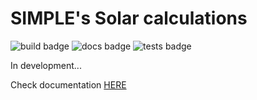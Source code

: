 # SIMPLE's Solar calculations

![build badge](https://github.com/SIMPLE-BuildingSimulation/solar_model/actions/workflows/build.yaml/badge.svg)
![docs badge](https://github.com/SIMPLE-BuildingSimulation/solar_model/actions/workflows/docs.yaml/badge.svg)
![tests badge](https://github.com/SIMPLE-BuildingSimulation/solar_model/actions/workflows/tests.yaml/badge.svg)

In development...

Check documentation [HERE](https://simple-buildingsimulation.github.io/solar_model/)